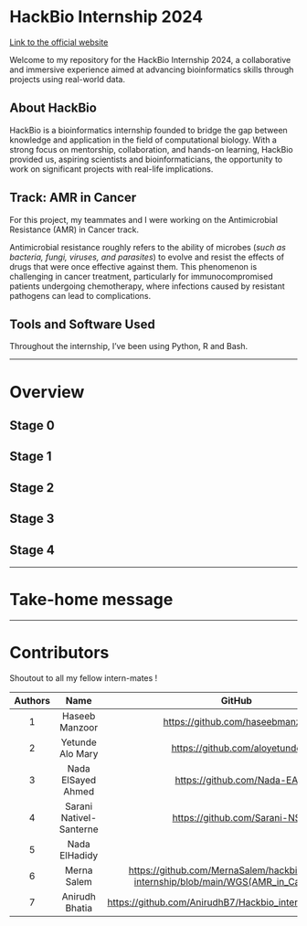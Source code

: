 # HackBio Internship 2024

[Link to the official website](https://thehackbio.com/)

Welcome to my repository for the HackBio Internship 2024, a collaborative and immersive experience aimed at advancing bioinformatics skills through projects using real-world data.

## About HackBio

HackBio is a bioinformatics internship founded to bridge the gap between knowledge and application in the field of computational biology. With a strong focus on mentorship, collaboration, and hands-on learning, HackBio provided us, aspiring scientists and bioinformaticians, the opportunity to work on significant projects with real-life implications. 

## Track: AMR in Cancer

For this project, my teammates and I were working on the Antimicrobial Resistance (AMR) in Cancer track. 

Antimicrobial resistance roughly refers to the ability of microbes (*such as bacteria, fungi, viruses, and parasites*) to evolve and resist the effects of drugs that were once effective against them. This phenomenon is challenging in cancer treatment, particularly for immunocompromised patients undergoing chemotherapy, where infections caused by resistant pathogens can lead to complications.  

## Tools and Software Used

Throughout the internship, I’ve been using Python, R and Bash.

---

# Overview

## Stage 0

## Stage 1

## Stage 2

## Stage 3

## Stage 4

---

# Take-home message

---

# Contributors

Shoutout to all my fellow intern-mates !

| Authors | Name | GitHub | LinkedIn |
| :---: | :---: | :---: | :---: |
| 1 | Haseeb Manzoor | https://github.com/haseebmanzur | https://www.linkedin.com/in/haseebmanzoor |
| 2 | Yetunde Alo Mary | https://github.com/aloyetunde | https://www.linkedin.com/in/yetunde-alo-mary |
| 3 | Nada ElSayed Ahmed | https://github.com/Nada-EA | https://www.linkedin.com/in/nada-elsayed-ahmed |
| 4 | Sarani Nativel-Santerne | https://github.com/Sarani-NS | https://www.linkedin.com/in/sarani-nativel-santerne |
| 5 | Nada ElHadidy |  | https://www.linkedin.com/in/nada-elhadidy |
| 6 | Merna Salem | https://github.com/MernaSalem/hackbio-cancer-internship/blob/main/WGS(AMR_in_Cancer).md | https://www.linkedin.com/in/merna-salem |
| 7 | Anirudh Bhatia | https://github.com/AnirudhB7/Hackbio_internship/tree/main | https://www.linkedin.com/in/anirudhbhatia |
